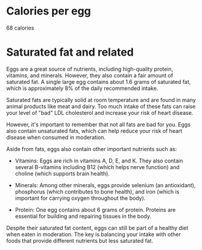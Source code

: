 # Calories per egg

68 calories 

# Saturated fat and related

Eggs are a great source of nutrients, including high-quality protein, vitamins, and minerals. However, they also contain a fair amount of saturated fat. A single large egg contains about 1.6 grams of saturated fat, which is approximately 8% of the daily recommended intake.

Saturated fats are typically solid at room temperature and are found in many animal products like meat and dairy. Too much intake of these fats can raise your level of "bad" LDL cholesterol and increase your risk of heart disease.

However, it's important to remember that not all fats are bad for you. Eggs also contain unsaturated fats, which can help reduce your risk of heart disease when consumed in moderation.

Aside from fats, eggs also contain other important nutrients such as:

- Vitamins: Eggs are rich in vitamins A, D, E, and K. They also contain several B-vitamins including B12 (which helps nerve function) and choline (which supports brain health).

- Minerals: Among other minerals, eggs provide selenium (an antioxidant), phosphorus (which contributes to bone health), and iron (which is important for carrying oxygen throughout the body).

- Protein: One egg contains about 6 grams of protein. Proteins are essential for building and repairing tissues in the body.

Despite their saturated fat content, eggs can still be part of a healthy diet when eaten in moderation. The key is balancing your intake with other foods that provide different nutrients but less saturated fat. 